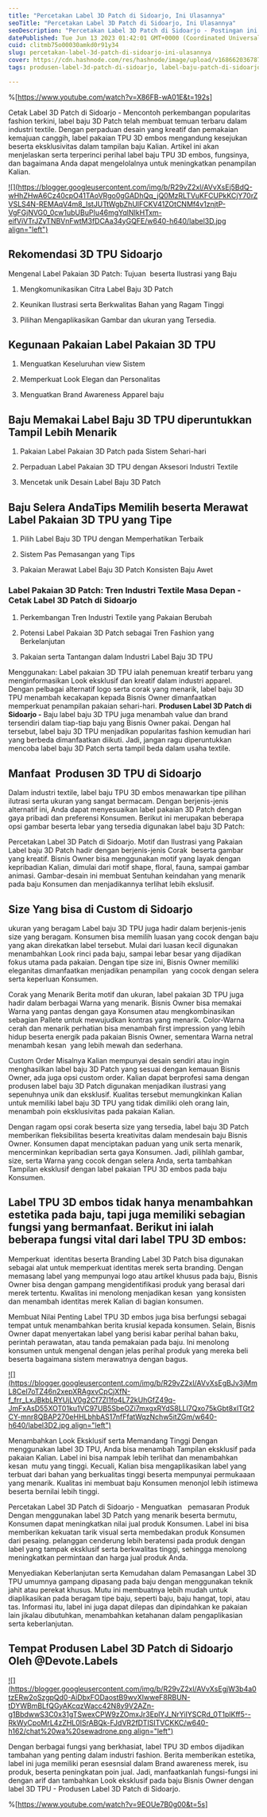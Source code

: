 ```yaml
---
title: "Percetakan Label 3D Patch di Sidoarjo, Ini Ulasannya"
seoTitle: "Percetakan Label 3D Patch di Sidoarjo, Ini Ulasannya"
seoDescription: "Percetakan Label 3D Patch di Sidoarjo - Postingan ini Ialah Rekomendasi dengan lengkap yang @Devote.labels bahas tentang Jasa Cetak Label 3D Patch"
datePublished: Tue Jun 13 2023 01:42:01 GMT+0000 (Coordinated Universal Time)
cuid: clitmb75o00030amkd0r91y34
slug: percetakan-label-3d-patch-di-sidoarjo-ini-ulasannya
cover: https://cdn.hashnode.com/res/hashnode/image/upload/v1686620367874/5183e9ce-ed79-4fb4-a8e1-8130a41a0715.jpeg
tags: produsen-label-3d-patch-di-sidoarjo, label-baju-patch-di-sidoarjo, label-baju-jersey-sidoarjo

---
```


%[https://www.youtube.com/watch?v=X86FB-wA01E&t=192s] 

Cetak Label 3D Patch di Sidoarjo - Mencontoh perkembangan popularitas fashion terkini, label baju 3D Patch telah membuat temuan terbaru dalam industri textile. Dengan perpaduan desain yang kreatif dan pemakaian kemajuan canggih, label pakaian TPU 3D embos mengandung kesejukan beserta eksklusivitas dalam tampilan baju Kalian. Artikel ini akan menjelaskan serta terperinci perihal label baju TPU 3D embos, fungsinya, dan bagaimana Anda dapat mengelolalnya untuk meningkatkan penampilan Kalian.

[![](https://blogger.googleusercontent.com/img/b/R29vZ2xl/AVvXsEj5BdQ-wHhZHwA6Cz40cpO41TAoVRgo0gGADhQq_jQ0MzRLTVuKFCUPkKCjY70rZVSLS4N-REMAqV4m8_IstJUTtWgbZhUlFCKV41ZOtCNMf4v1znjtP-VgFGjNVG0_0cw1ubUBuPIu46mgYqlNIkHTxm-eifViVTrJZyTNBVnFwtM3fDCAa34yGQFE/w640-h640/label3D.jpg align="left")](https://blogger.googleusercontent.com/img/b/R29vZ2xl/AVvXsEj5BdQ-wHhZHwA6Cz40cpO41TAoVRgo0gGADhQq_jQ0MzRLTVuKFCUPkKCjY70rZVSLS4N-REMAqV4m8_IstJUTtWgbZhUlFCKV41ZOtCNMf4v1znjtP-VgFGjNVG0_0cw1ubUBuPIu46mgYqlNIkHTxm-eifViVTrJZyTNBVnFwtM3fDCAa34yGQFE/s900/label3D.jpg)

## Rekomendasi 3D TPU Sidoarjo

Mengenal Label Pakaian 3D Patch: Tujuan  beserta Ilustrasi yang Baju

1. Mengkomunikasikan Citra Label Baju 3D Patch
    
2. Keunikan Ilustrasi serta Berkwalitas Bahan yang Ragam Tinggi
    
3. Pilihan Mengaplikasikan Gambar dan ukuran yang Tersedia.
    

## Kegunaan Pakaian Label Pakaian 3D TPU

1. Menguatkan Keseluruhan view Sistem
    
2. Memperkuat Look Elegan dan Personalitas
    
3. Menguatkan Brand Awareness Apparel baju
    

## Baju Memakai Label Baju 3D TPU diperuntukkan Tampil Lebih Menarik

1. Pakaian Label Pakaian 3D Patch pada Sistem Sehari-hari
    
2. Perpaduan Label Pakaian 3D TPU dengan Aksesori Industri Textile
    
3. Mencetak unik Desain Label Baju 3D Patch
    

## Baju Selera AndaTips Memilih beserta Merawat Label Pakaian 3D TPU yang Tipe

1. Pilih Label Baju 3D TPU dengan Memperhatikan Terbaik
    
2. Sistem Pas Pemasangan yang Tips
    
3. Pakaian Merawat Label Baju 3D Patch Konsisten Baju Awet
    

### Label Pakaian 3D Patch: Tren Industri Textile Masa Depan - Cetak Label 3D Patch di Sidoarjo

1. Perkembangan Tren Industri Textile yang Pakaian Berubah
    
2. Potensi Label Pakaian 3D Patch sebagai Tren Fashion yang Berkelanjutan
    
3. Pakaian serta Tantangan dalam Industri Label Baju 3D TPU
    

Menggunakan: Label pakaian 3D TPU ialah penemuan kreatif terbaru yang menginformasikan Look eksklusif dan kreatif dalam industri apparel. Dengan pelbagai alternatif logo serta corak yang menarik, label baju 3D TPU menambah kecakapan kepada Bisnis Owner dimanfaatkan memperkuat penampilan pakaian sehari-hari. **Produsen Label 3D Patch di Sidoarjo -** Baju label baju 3D TPU juga menambah value dan brand tersendiri dalam tiap-tiap baju yang Bisnis Owner pakai. Dengan hal tersebut, label baju 3D TPU menjadikan popularitas fashion kemudian hari yang berbeda dimanfaatkan diikuti. Jadi, jangan ragu diperuntukkan mencoba label baju 3D Patch serta tampil beda dalam usaha textile.

## Manfaat  Produsen 3D TPU di Sidoarjo

Dalam industri textile, label baju TPU 3D embos menawarkan tipe pilihan ilutrasi serta ukuran yang sangat bermacam. Dengan berjenis-jenis alternatif ini, Anda dapat menyesuaikan label pakaian 3D Patch dengan gaya pribadi dan preferensi Konsumen. Berikut ini merupakan beberapa opsi gambar beserta lebar yang tersedia digunakan label baju 3D Patch:

Percetakan Label 3D Patch di Sidoarjo. Motif dan Ilustrasi yang Pakaian Label baju 3D Patch hadir dengan berjenis-jenis Corak  beserta gambar yang kreatif. Bisnis Owner bisa menggunakan motif yang layak dengan kepribadian Kalian, dimulai dari motif shape, floral, fauna, sampai gambar animasi. Gambar-desain ini membuat Sentuhan keindahan yang menarik pada baju Konsumen dan menjadikannya terlihat lebih ekslusif.

## Size Yang bisa di Custom di Sidoarjo

ukuran yang beragam Label baju 3D TPU juga hadir dalam berjenis-jenis size yang beragam. Konsumen bisa memilih luasan yang cocok dengan baju yang akan direkatkan label tersebut. Mulai dari luasan kecil digunakan menambahkan Look rinci pada baju, sampai lebar besar yang dijadikan fokus utama pada pakaian. Dengan tipe size ini, Bisnis Owner memiliki eleganitas dimanfaatkan menjadikan penampilan  yang cocok dengan selera serta keperluan Konsumen.

Corak yang Menarik Berita motif dan ukuran, label pakaian 3D TPU juga hadir dalam berbagai Warna yang menarik. Bisnis Owner bisa memakai Warna yang pantas dengan gaya Konsumen atau mengkombinasikan sebagian Pallete untuk mewujudkan kontras yang menarik. Color-Warna cerah dan menarik perhatian bisa menambah first impression yang lebih hidup beserta energik pada pakaian Bisnis Owner, sementara Warna netral menambah kesan  yang lebih mewah dan sederhana.

Custom Order Misalnya Kalian mempunyai desain sendiri atau ingin menghasilkan label baju 3D Patch yang sesuai dengan kemauan Bisnis Owner, ada juga opsi custom order. Kalian dapat berprofesi sama dengan produsen label baju 3D Patch digunakan menjadikan ilustrasi yang sepenuhnya unik dan eksklusif. Kualitas tersebut memungkinkan Kalian untuk memiliki label baju 3D TPU yang tidak dimiliki oleh orang lain, menambah poin eksklusivitas pada pakaian Kalian.

Dengan ragam opsi corak beserta size yang tersedia, label baju 3D Patch memberikan fleksibilitas beserta kreativitas dalam mendesain baju Bisnis Owner. Konsumen dapat menciptakan paduan yang unik serta menarik, mencerminkan kepribadian serta gaya Konsumen. Jadi, pilihlah gambar, size, serta Warna yang cocok dengan selera Anda, serta tambahkan Tampilan eksklusif dengan label pakaian TPU 3D embos pada baju Konsumen.

## Label TPU 3D embos tidak hanya menambahkan estetika pada baju, tapi juga memiliki sebagian fungsi yang bermanfaat. Berikut ini ialah beberapa fungsi vital dari label TPU 3D embos:

Memperkuat  identitas beserta Branding Label 3D Patch bisa digunakan sebagai alat untuk memperkuat identitas merek serta branding. Dengan memasang label yang mempunyai logo atau artikel khusus pada baju, Bisnis Owner bisa dengan gampang mengidentifikasi produk yang berasal dari merek tertentu. Kwalitas ini menolong menjadikan kesan  yang konsisten dan menambah identitas merek Kalian di bagian konsumen.

Membuat Nilai Penting Label TPU 3D embos juga bisa berfungsi sebagai tempat untuk menambahkan berita krusial kepada konsumen. Selain, Bisnis Owner dapat menyertakan label yang berisi kabar perihal bahan baku, perintah perawatan, atau tanda pemakaian pada baju. Ini menolong konsumen untuk mengenal dengan jelas perihal produk yang mereka beli beserta bagaimana sistem merawatnya dengan bagus.

[![](https://blogger.googleusercontent.com/img/b/R29vZ2xl/AVvXsEgBJv3jMmL8CeI7oTZ46n2xepXRAgxvCpCjXfN-f_frr_LxJBkbLRYUjLV0g2Cf7Zl1fo4L72kUhGfZ49q-JmFxAsD55XOT01ku1VC97UB5SbeOZi7mxgxRYdS8LLl7Qxo75kGbt8xlTGt2CY-mnr8QBAP270eHHLbhbAS17nfFfatWqzNchw5itZGm/w640-h640/label3D2.jpg align="left")](https://blogger.googleusercontent.com/img/b/R29vZ2xl/AVvXsEgBJv3jMmL8CeI7oTZ46n2xepXRAgxvCpCjXfN-f_frr_LxJBkbLRYUjLV0g2Cf7Zl1fo4L72kUhGfZ49q-JmFxAsD55XOT01ku1VC97UB5SbeOZi7mxgxRYdS8LLl7Qxo75kGbt8xlTGt2CY-mnr8QBAP270eHHLbhbAS17nfFfatWqzNchw5itZGm/s900/label3D2.jpg)

Menambahkan Look Eksklusif serta Memandang Tinggi Dengan menggunakan label 3D TPU, Anda bisa menambah Tampilan eksklusif pada pakaian Kalian. Label ini bisa nampak lebih terlihat dan menambahkan kesan  mutu yang tinggi. Kecuali, Kalian bisa mengaplikasikan label yang terbuat dari bahan yang berkualitas tinggi beserta mempunyai permukaaan yang menarik. Kualitas ini membuat baju Konsumen menonjol lebih istimewa beserta bernilai lebih tinggi.

Percetakan Label 3D Patch di Sidoarjo - Menguatkan   pemasaran Produk Dengan menggunakan label 3D Patch yang menarik beserta bermutu, Konsumen dapat meningkatkan nilai jual produk Konsumen. Label ini bisa memberikan kekuatan tarik visual serta membedakan produk Konsumen dari pesaing. pelanggan cenderung lebih beratensi pada produk dengan label yang tampak eksklusif serta berkwalitas tinggi, sehingga menolong meningkatkan permintaan dan harga jual produk Anda.

Menyediakan Keberlanjutan serta Kemudahan dalam Pemasangan Label 3D TPU umumnya gampang dipasang pada baju dengan menggunakan teknik jahit atau perekat khusus. Mutu ini membuatnya lebih mudah untuk diaplikasikan pada beragam tipe baju, seperti baju, baju hangat, topi, atau tas. Informasi itu, label ini juga dapat dilepas dan dipindahkan ke pakaian lain jikalau dibutuhkan, menambahkan ketahanan dalam pengaplikasian serta keberlanjutan.

## Tempat Produsen Label 3D Patch di Sidoarjo Oleh @Devote.Labels

[![](https://blogger.googleusercontent.com/img/b/R29vZ2xl/AVvXsEgjW3b4a0tzERw2oSzgpQd0-AiDbxFODaostB9wvXIwweF8RBUN-tDYWBmBLfQGyAKcqzWacc42N8y9V2AZn-g1BbdwwS3C0x31gTSwexCPW9zZOmxJr3EplYJ_NrYiIYSCRd_0T1plKff5--RkWyCpoMrL4zZHL0ISrABQk-FJdVR2fDTISITVCKKC/w640-h162/chat%20wa%20sewadrone.png align="left")](https://wa.me/+6287838865004?text=Permisi%2C%20kak%20mau%20nanya%20tentang%20label%2C%20dapat%20informasi%20dari%20devotelabels.web.id)

Dengan berbagai fungsi yang berkhasiat, label TPU 3D embos dijadikan tambahan yang penting dalam industri fashion. Berita memberikan estetika, label ini juga memiliki peran esesnsial dalam Brand awareness merek, isu produk, beserta peningkatan poin jual. Jadi, manfaatkanlah fungsi-fungsi ini dengan arif dan tambahkan Look eksklusif pada baju Bisnis Owner dengan label 3D TPU - Produsen Label 3D Patch di Sidoarjo.

%[https://www.youtube.com/watch?v=9EOUe7B0g00&t=5s]